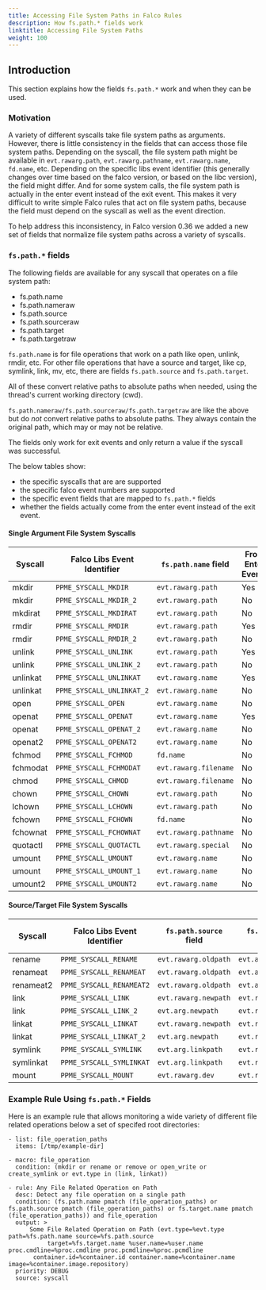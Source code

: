 ```yaml
---
title: Accessing File System Paths in Falco Rules
description: How fs.path.* fields work
linktitle: Accessing File System Paths
weight: 100
---
```


## Introduction

This section explains how the fields `fs.path.*` work and when they can be used.

### Motivation

A variety of different syscalls take file system paths as arguments. However, there is little consistency in the fields that can access those file system paths. Depending on the syscall, the file system path might be available in `evt.rawarg.path`, `evt.rawarg.pathname`, `evt.rawarg.name`, `fd.name`, etc. Depending on the specific libs event identifier (this generally changes over time based on the falco version, or based on the libc version), the field might differ. And for some system calls, the file system path is actually in the enter event instead of the exit event. This makes it very difficult to write simple Falco rules that act on file system paths, because the field must depend on the syscall as well as the event direction.

To help address this inconsistency, in Falco version 0.36 we added a new set of fields that normalize file system paths across a variety of syscalls.

### `fs.path.*` fields

The following fields are available for any syscall that operates on a file system path:

* fs.path.name
* fs.path.nameraw
* fs.path.source
* fs.path.sourceraw
* fs.path.target
* fs.path.targetraw

`fs.path.name` is for file operations that work on a path like open, unlink, rmdir, etc. For other file operations that have a source and target, like cp, symlink, link, mv, etc, there are fields `fs.path.source` and `fs.path.target`.

All of these convert relative paths to absolute paths when needed, using the thread's current working directory (cwd).

`fs.path.nameraw/fs.path.sourceraw/fs.path.targetraw` are like the above but do *not* convert relative paths to absolute paths. They always contain the original path, which may or may not be relative.

The fields only work for exit events and only return a value if the syscall was successful.

The below tables show:
* the specific syscalls that are are supported
* the specific falco event numbers are supported
* the specific event fields that are mapped to `fs.path.*` fields
* whether the fields actually come from the enter event instead of the exit event.

#### Single Argument File System Syscalls

| Syscall  | Falco Libs Event Identifier   | `fs.path.name` field | From Enter Event?|
| -------  | ------------------------------| ---------------------|------------------|
| mkdir    | `PPME_SYSCALL_MKDIR`          | `evt.rawarg.path`    | Yes              |
| mkdir    | `PPME_SYSCALL_MKDIR_2`        | `evt.rawarg.path`    | No               |
| mkdirat  | `PPME_SYSCALL_MKDIRAT`        | `evt.rawarg.path`    | No               |
| rmdir    | `PPME_SYSCALL_RMDIR`          | `evt.rawarg.path`    | Yes              |
| rmdir    | `PPME_SYSCALL_RMDIR_2`        | `evt.rawarg.path`    | No               |
| unlink   | `PPME_SYSCALL_UNLINK`         | `evt.rawarg.path`    | Yes              |
| unlink   | `PPME_SYSCALL_UNLINK_2`       | `evt.rawarg.path`    | No               |
| unlinkat | `PPME_SYSCALL_UNLINKAT`       | `evt.rawarg.name`    | Yes              |
| unlinkat | `PPME_SYSCALL_UNLINKAT_2`     | `evt.rawarg.name`    | No               |
| open     | `PPME_SYSCALL_OPEN`           | `evt.rawarg.name`    | No               |
| openat   | `PPME_SYSCALL_OPENAT`         | `evt.rawarg.name`    | Yes              |
| openat   | `PPME_SYSCALL_OPENAT_2`       | `evt.rawarg.name`    | No               |
| openat2  | `PPME_SYSCALL_OPENAT2`        | `evt.rawarg.name`    | No               |
| fchmod   | `PPME_SYSCALL_FCHMOD`         | `fd.name`            | No               |
| fchmodat | `PPME_SYSCALL_FCHMODAT`       | `evt.rawarg.filename`| No               |
| chmod    | `PPME_SYSCALL_CHMOD`          | `evt.rawarg.filename`| No               |
| chown    | `PPME_SYSCALL_CHOWN`          | `evt.rawarg.path`    | No               |
| lchown   | `PPME_SYSCALL_LCHOWN`         | `evt.rawarg.path`    | No               |
| fchown   | `PPME_SYSCALL_FCHOWN`         | `fd.name`            | No               |
| fchownat | `PPME_SYSCALL_FCHOWNAT`       | `evt.rawarg.pathname`| No               |
| quotactl | `PPME_SYSCALL_QUOTACTL`       | `evt.rawarg.special` | No               |
| umount   | `PPME_SYSCALL_UMOUNT`         | `evt.rawarg.name`    | No               |
| umount   | `PPME_SYSCALL_UMOUNT_1`       | `evt.rawarg.name`    | No               |
| umount2  | `PPME_SYSCALL_UMOUNT2`        | `evt.rawarg.name`    | No               |

#### Source/Target File System Syscalls

| Syscall    | Falco Libs Event Identifier   | `fs.path.source` field | `fs.path.target` field | From Enter Event? |
| ---------- | ------------------------------| -----------------------| -----------------------| ------------------|
| rename     | `PPME_SYSCALL_RENAME`         | `evt.rawarg.oldpath`   | `evt.arg.newpath`      | No                |
| renameat   | `PPME_SYSCALL_RENAMEAT`       | `evt.rawarg.oldpath`   | `evt.arg.newpath`      | No                |
| renameat2  | `PPME_SYSCALL_RENAMEAT2`      | `evt.rawarg.oldpath`   | `evt.arg.newpath`      | No                |
| link       | `PPME_SYSCALL_LINK`           | `evt.rawarg.newpath`   | `evt.rawarg.oldpath`   | Yes               |
| link       | `PPME_SYSCALL_LINK_2`         | `evt.arg.newpath`      | `evt.rawarg.oldpath`   | No                |
| linkat     | `PPME_SYSCALL_LINKAT`         | `evt.rawarg.newpath`   | `evt.rawarg.oldpath`   | Yes               |
| linkat     | `PPME_SYSCALL_LINKAT_2`       | `evt.arg.newpath`      | `evt.rawarg.oldpath`   | No                |
| symlink    | `PPME_SYSCALL_SYMLINK`        | `evt.arg.linkpath`     | `evt.rawarg.target`    | No                |
| symlinkat  | `PPME_SYSCALL_SYMLINKAT`      | `evt.arg.linkpath`     | `evt.rawarg.target`    | No                |
| mount      | `PPME_SYSCALL_MOUNT`          | `evt.rawarg.dev`       | `evt.rawarg.dir`       | No                |

### Example Rule Using `fs.path.*` Fields

Here is an example rule that allows monitoring a wide variety of different file related operations below a set of specifed root directories:

```
- list: file_operation_paths
  items: [/tmp/example-dir]

- macro: file_operation
  condition: (mkdir or rename or remove or open_write or create_symlink or evt.type in (link, linkat))

- rule: Any File Related Operation on Path
  desc: Detect any file operation on a single path
  condition: (fs.path.name pmatch (file_operation_paths) or fs.path.source pmatch (file_operation_paths) or fs.target.name pmatch (file_operation_paths)) and file_operation
  output: >
      Some File Related Operation on Path (evt.type=%evt.type path=%fs.path.name source=%fs.path.source
           target=%fs.target.name %user.name=%user.name proc.cmdline=%proc.cmdline proc.pcmdline=%proc.pcmdline
	   container.id=%container.id container.name=%container.name image=%container.image.repository)
  priority: DEBUG
  source: syscall
```
